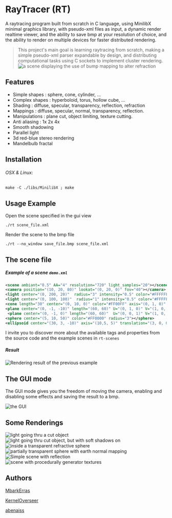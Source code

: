 # RayTracer (RT)
A raytracing program built from scratch in C language, using MinilibX minimal graphics library, with pseudo-xml files as input, a dynamic render realtime viewer, and the ability to save bmp at your resolution of choice, and the ability to render on multiple devices for faster distributed rendering.

> This project's main goal is learning raytracing from scratch, making a simple pseudo-xml parser expandable by design, and distributing computational tasks using C sockets to implement cluster rendering.
![a scene displaying the use of bump mapping to alter refraction](https://i.ibb.co/sjtxBYV/test2.png "a scene displaying the use of bump mapping to alter refraction")
## Features
- Simple shapes : sphere, cone, cylinder, ...
- Complex shapes : hyperboloid, torus, hollow cube, ...
- Shading : diffuse, specular, transparency, reflection, refraction
- Mappings : diffuse, specular, normal, transparency, reflection.
- Manipulations : plane cut, object limiting, texture cutting.
- Anti aliasing : 1x 2x 4x
- Smooth shadowing
- Parallel light
- 3d red-blue stereo rendering
- Mandelbulb fractal

## Installation
###### OSX & Linux:
`make -C ./libs/MinilibX ; make`
## Usage Example
Open the scene specified in the gui view

`./rt scene_file.xml`

Render the scene to the bmp file

`./rt --no_window save_file.bmp scene_file.xml`
## The scene file
##### Example of a scene `demo.xml`

```xml
<scene ambiant="0.5" AA="4" resolution="720" light_samples="20"></scene>
<camera position="(10, 20, 80)" lookat="(0, 20, 0)" fov="40"></camera>
<light center="(0, 200, 20)"  radius="3" intensity="0.5" color="#FFFFFF"></light>
<light center="(0, 100, 100)"  radius="1" intensity="0.5" color="#FFFFFF"></light>
<cone length="30" center="(0, 10, 0)" color="#FF00FF" axis="(0, 1, 0)" radius="6"></cone>
<plane center="(0, -1, -10)" length="(60, 60)" U="(0, 1, 0)" V="(1, 0, 0)"  color="#D3D3D3"></plane>
 <plane center="(0, -1, 0)" length="(60, 60)"  U="(0, 0, 1)" V="(1, 0, 0)"  color="#D3D3D3"></plane>
<sphere center="(5, 10, 50)" color="#FF0000" radius="3"></sphere>
<ellipsoid center="(30, 3, -10)" axis="(10,5, 5)" translation="(3, 0, 0)" color="#000000" radius="4"></ellipsoid>
```
I invite you to discover more about the available tags and properties from the source code and the example scenes in `rt-scenes`
##### Result
![Rendering result of the previous example](https://i.ibb.co/vkDzwSF/demo.png "Rendering result of the example above")
## The GUI mode
The GUI mode gives you the freedom of moving the camera, enabling and disabling some effects and saving the result to a bmp.

![the GUI](https://i.ibb.co/7SbPBLL/Screen-Shot-2020-05-17-at-1-11-51-AM.png "the GUI")
## Some Renderings
![light going thru a cut object](https://i.ibb.co/GJwD6G3/158967922388267.png "light going thru a cut object")
![light going thru cut object, but with soft shadows on](https://i.ibb.co/hHWwqKY/diapositive.png "light going thru cut object, but with soft shadows on")
![inside a transparent refractive sphere](https://i.ibb.co/QMSt2Qr/1580384043170700.png "inside a transparent refractive sphere")
![partially transparent sphere with earth normal mapping](https://i.ibb.co/y4t46qq/1580384119194446.png "partially transparent sphere with earth normal mapping")
![Simple scene with reflection](https://i.ibb.co/1rgdcb0/1583013314639682.png "Simple scene with reflection")
![scene with procedurally generator textures](https://i.ibb.co/CbWGkH4/1589678433499213.png "scene with procedurally generator textures")
## Authors
[MbarkErras](https://github.com/MbarkErras "github.com/MbarkErras")

[KernelOverseer](https://github.com/KernelOverseer "github.com/KernelOverseer")

[abenaiss](https://github.com/abenaiss "github.com/abenaiss")

